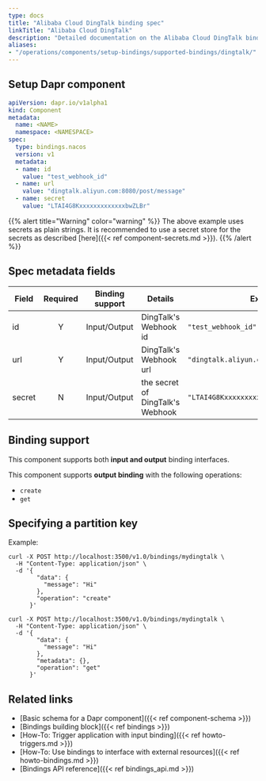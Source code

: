 ```yaml
---
type: docs
title: "Alibaba Cloud DingTalk binding spec"
linkTitle: "Alibaba Cloud DingTalk"
description: "Detailed documentation on the Alibaba Cloud DingTalk binding component"
aliases:
- "/operations/components/setup-bindings/supported-bindings/dingtalk/"
---
```


## Setup Dapr component

```yaml
apiVersion: dapr.io/v1alpha1
kind: Component
metadata:
  name: <NAME>
  namespace: <NAMESPACE>
spec:
  type: bindings.nacos
  version: v1
  metadata:
  - name: id
    value: "test_webhook_id"
  - name: url
    value: "dingtalk.aliyun.com:8080/post/message"
  - name: secret
    value: "LTAI4G8KxxxxxxxxxxxxxbwZLBr"
```
{{% alert title="Warning" color="warning" %}}
The above example uses secrets as plain strings. It is recommended to use a secret store for the secrets as described [here]({{< ref component-secrets.md >}}).
{{% /alert %}}
## Spec metadata fields
| Field              | Required | Binding support | Details | Example |
|--------------------|:--------:|--------|--------|---------|
| id                | Y        | Input/Output |DingTalk's Webhook id | `"test_webhook_id"`
| url                | Y        | Input/Output |DingTalk's Webhook url | `"dingtalk.aliyun.com:8080/post/message"`
| secret                | N        | Input/Output |the secret of DingTalk's Webhook | `"LTAI4G8KxxxxxxxxxxxxxbwZLBr"`

## Binding support

This component supports both **input and output** binding interfaces.

This component supports **output binding** with the following operations:
- `create`
- `get`

## Specifying a partition key

Example:

```shell
curl -X POST http://localhost:3500/v1.0/bindings/mydingtalk \
  -H "Content-Type: application/json" \
  -d '{
        "data": {
          "message": "Hi"
        },
        "operation": "create"
      }'
```

```shell
curl -X POST http://localhost:3500/v1.0/bindings/mydingtalk \
  -H "Content-Type: application/json" \
  -d '{
        "data": {
          "message": "Hi"
        },
        "metadata": {},
        "operation": "get"
      }'
```
## Related links

- [Basic schema for a Dapr component]({{< ref component-schema >}})
- [Bindings building block]({{< ref bindings >}})
- [How-To: Trigger application with input binding]({{< ref howto-triggers.md >}})
- [How-To: Use bindings to interface with external resources]({{< ref howto-bindings.md >}})
- [Bindings API reference]({{< ref bindings_api.md >}})
